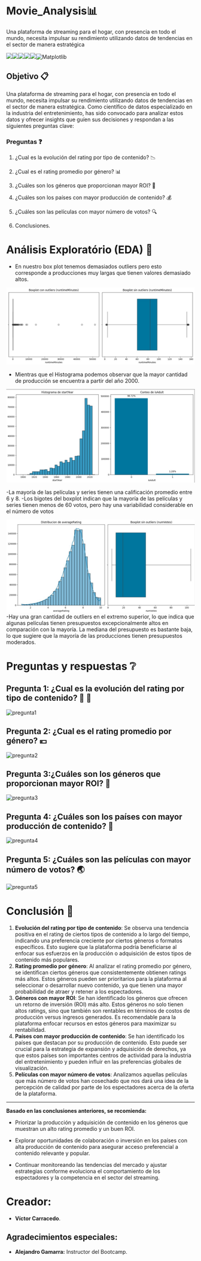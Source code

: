 # Movie_Analysis📊
Una plataforma de streaming para el hogar, con presencia en todo el mundo, necesita impulsar su rendimiento utilizando datos de tendencias en el sector de manera estratégica



![](https://img.shields.io/badge/Python-14354C?style=for-the-badge&logo=python&logoColor=white)![](https://img.shields.io/badge/SQLite-07405E?style=for-the-badge&logo=sqlite&logoColor=white)![](https://img.shields.io/badge/Colab-F9AB00?style=for-the-badge&logo=googlecolab&color=525252)![](https://img.shields.io/badge/Numpy-777BB4?style=for-the-badge&logo=numpy&logoColor=white)![](https://img.shields.io/badge/Pandas-2C2D72?style=for-the-badge&logo=pandas&logoColor=white)![Matplotlib](https://img.shields.io/badge/Matplotlib-%23ffffff.svg?style=for-the-badge&logo=Matplotlib&logoColor=black)

## Objetivo 📋

Una plataforma de streaming para el hogar, con presencia en todo el mundo, necesita impulsar su rendimiento utilizando datos de tendencias en el sector de manera estratégica. Como científico de datos especializado en la industria del entretenimiento, has sido convocado para analizar estos datos y ofrecer insights que guíen sus decisiones y respondan a las siguientes preguntas clave:
### **Preguntas** ❓

1. ¿Cual es la evolución del rating por tipo de contenido? 📉

2. ¿Cual es el rating promedio por género? 📊

3. ¿Cuáles son los géneros que proporcionan mayor ROI? 📆

4. ¿Cuáles son los países con mayor producción de contenido? 💰 

5. ¿Cuáles son las películas con mayor número de votos? 🔍

6. Conclusiones.

# Análisis Exploratório (EDA) 📖 

- En nuestro box plot tenemos demasiados outliers pero esto corresponde a producciones muy largas que tienen valores demasiado altos.

![output](https://github.com/civvic1/Movie_Analysis/blob/main/images/boxplot-runtimeMinutes.jpg)


- Mientras que el Histograma podemos observar que la mayor cantidad de producción se encuentra a partir del año 2000.


![boxplot](https://github.com/civvic1/Movie_Analysis/blob/main/images/histograma-startYear.jpg)

-La mayoría de las películas y series tienen una calificación promedio entre 6 y 8.
-Los bigotes del boxplot indican que la mayoría de las películas y series tienen menos de 60 votos, pero hay una variabilidad considerable en el número de votos

![boxplot](https://github.com/civvic1/Movie_Analysis/blob/main/images/averageRating.jpg)
-Hay una gran cantidad de outliers en el extremo superior, lo que indica que algunas películas tienen presupuestos excepcionalmente altos en comparación con la mayoría.
La mediana del presupuesto es bastante baja, lo que sugiere que la mayoría de las producciones tienen presupuestos moderados.


#  **Preguntas y respuestas** ❔

## **Pregunta 1: ¿Cual es la evolución del rating por tipo de contenido?** 👔 👗

![pregunta1](https://github.com/civvic1/Movie_AnalysisL/images/155968191/2d0003c8-fdae-44f7-897d-e56a77f44556)

## **Pregunta 2: ¿Cual es el rating promedio por género?** 💴

![pregunta2](https://github.com/civvic1/Movie_AnalysisL/images/155968191/16005215-6e2f-4660-9b66-b6f8acb64589)

## **Pregunta 3:¿Cuáles son los géneros que proporcionan mayor ROI?** 👗

![pregunta3](https://github.com/civvic1/Movie_AnalysisL/images/155968191/f1c319ef-e99f-4f28-b8e2-edfcbb35c1bd)

## **Pregunta 4: ¿Cuáles son los países con mayor producción de contenido?** 🙋

![pregunta4](https://github.com/civvic1/Movie_AnalysisL/images/155968191/db6f3524-b8eb-417f-bd25-23ede431152b)

## **Pregunta 5: ¿Cuáles son las películas con mayor número de votos?** 🌏

![pregunta5](https://github.com/civvic1/Movie_AnalysisL/images/155968191/6d1f0d87-72b4-4ad3-8d5f-6026dd79ffb1)


# Conclusión 💯


1.   **Evolución del rating por tipo de contenido**:
Se observa una tendencia positiva en el rating de ciertos tipos de contenido a lo largo del tiempo, indicando una preferencia creciente por ciertos géneros o formatos específicos. Esto sugiere que la plataforma podría beneficiarse al enfocar sus esfuerzos en la producción o adquisición de estos tipos de contenido más populares.
2.   **Rating promedio por género**:
Al analizar el rating promedio por género, se identifican ciertos géneros que consistentemente obtienen ratings más altos. Estos géneros pueden ser prioritarios para la plataforma al seleccionar o desarrollar nuevo contenido, ya que tienen una mayor probabilidad de atraer y retener a los espectadores.
3.   **Géneros con mayor ROI**:
Se han identificado los géneros que ofrecen un retorno de inversión (ROI) más alto. Estos géneros no solo tienen altos ratings, sino que también son rentables en términos de costos de producción versus ingresos generados. Es recomendable para la plataforma enfocar recursos en estos géneros para maximizar su rentabilidad.
4.   **Países con mayor producción de contenido**:
Se han identificado los países que destacan por su producción de contenido. Esto puede ser crucial para la estrategia de expansión y adquisición de derechos, ya que estos países son importantes centros de actividad para la industria del entretenimiento y pueden influir en las preferencias globales de visualización.
5.   **Películas con mayor número de votos**: Analizamos aquellas películas que más número de votos han cosechado que nos dará una idea de la percepción de calidad por parte de los espectadores acerca de la oferta de la plataforma.


---



**Basado en las conclusiones anteriores, se recomienda:**



*   Priorizar la producción y adquisición de contenido en los géneros que muestran un alto rating promedio y un buen ROI.
*   Explorar oportunidades de colaboración o inversión en los países con alta producción de contenido para asegurar acceso preferencial a contenido relevante y popular.


*   Continuar monitoreando las tendencias del mercado y ajustar estrategias conforme evoluciona el comportamiento de los espectadores y la competencia en el sector del streaming.



# Creador:
- **Víctor Carracedo**.

## Agradecimientos especiales:
- **Alejandro Gamarra:** Instructor del Bootcamp.
